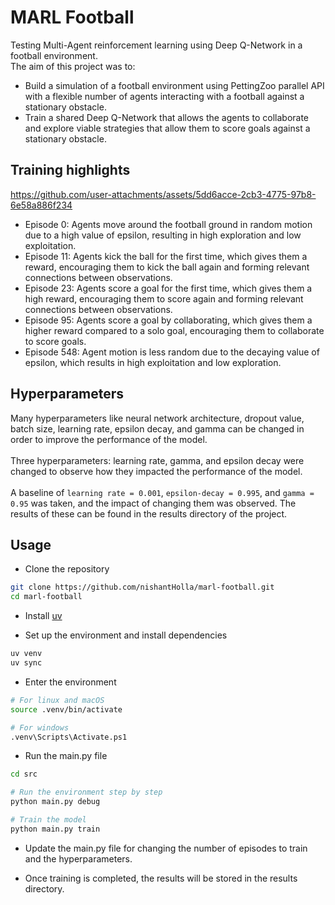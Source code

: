 # MARL Football

Testing Multi-Agent reinforcement learning using Deep Q-Network in a football environment.<br />
The aim of this project was to:
- Build a simulation of a football environment using PettingZoo parallel
API with a flexible number of agents interacting with a football against a stationary obstacle.
- Train a shared Deep Q-Network that allows the agents to collaborate and explore viable
strategies that allow them to score goals against a stationary obstacle.

## Training highlights

https://github.com/user-attachments/assets/5dd6acce-2cb3-4775-97b8-6e58a886f234

- Episode 0: Agents move around the football ground in random motion due to a high value of epsilon,
resulting in high exploration and low exploitation.
- Episode 11: Agents kick the ball for the first time, which gives them a reward, encouraging them
to kick the ball again and forming relevant connections between observations.
- Episode 23: Agents score a goal for the first time, which gives them a high reward, encouraging them
to score again and forming relevant connections between observations.
- Episode 95: Agents score a goal by collaborating, which gives them a higher reward compared to a solo
goal, encouraging them to collaborate to score goals.
- Episode 548: Agent motion is less random due to the decaying value of epsilon, which results in high
exploitation and low exploration.

## Hyperparameters

Many hyperparameters like neural network architecture, dropout value, batch size, learning rate,
epsilon decay, and gamma can be changed in order to improve the performance of the model.<br /><br />
Three hyperparameters: learning rate, gamma, and epsilon decay were changed to observe how they
impacted the performance of the model.<br /><br />
A baseline of `learning rate = 0.001`, `epsilon-decay = 0.995`, and `gamma = 0.95` was taken, and the
impact of changing them was observed. The results of these can be found in the results directory
of the project.

## Usage

- Clone the repository
```bash
git clone https://github.com/nishantHolla/marl-football.git
cd marl-football
```

- Install [uv](https://github.com/astral-sh/uv?tab=readme-ov-file)

- Set up the environment and install dependencies
```bash
uv venv
uv sync
```

- Enter the environment
```bash
# For linux and macOS
source .venv/bin/activate

# For windows
.venv\Scripts\Activate.ps1
```

- Run the main.py file
```bash
cd src

# Run the environment step by step
python main.py debug

# Train the model
python main.py train
```

- Update the main.py file for changing the number of episodes to train and the hyperparameters.

- Once training is completed, the results will be stored in the results directory.
